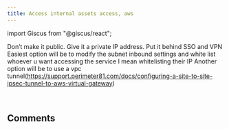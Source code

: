 ```yaml
---
title: Access internal assets access, aws
---
```

import Giscus from "@giscus/react";


Don’t make it public. Give it a private IP address.
Put it behind SSO and VPN
Easiest option will be to modify the subnet inbound settings and white list whoever u want accessing the service
I mean whitelisting their IP
Another option will be to use a vpc tunnel(https://support.perimeter81.com/docs/configuring-a-site-to-site-ipsec-tunnel-to-aws-virtual-gateway)


<br/>
<h2>Comments</h2>
<Giscus
id="comments"
repo="saintmalik/blog.saintmalik.me"
repoId="MDEwOlJlcG9zaXRvcnkzOTE0MzQyOTI="
category="General"
categoryId="DIC_kwDOF1TQNM4CQ8lN"
mapping="title"
term="Comments"
reactionsEnabled="1"
emitMetadata="0"
inputPosition="top"
theme="preferred_color_scheme"
lang="en"
loading="lazy"
crossorigin="anonymous"
    />